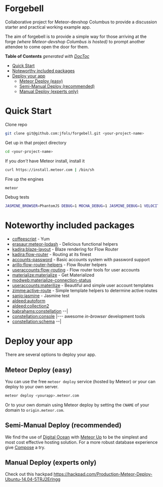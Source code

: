 # Forgebell

Collaborative project for Meteor-devshop Columbus to provide a discussion starter and practical working example app.

The aim of forgebell is to provide a simple way for those arriving at the forge _(where Meteor-devshop Columbus is hosted)_ to prompt another attendee to come open the door for them.

<!-- START doctoc generated TOC please keep comment here to allow auto update -->
<!-- DON'T EDIT THIS SECTION, INSTEAD RE-RUN doctoc TO UPDATE -->
**Table of Contents**  *generated with [DocToc](https://github.com/thlorenz/doctoc)*

- [Quick Start](#quick-start)
- [Noteworthy included packages](#noteworthy-included-packages)
- [Deploy your app](#deploy-your-app)
  - [Meteor Deploy (easy)](#meteor-deploy-easy)
  - [Semi-Manual Deploy (recommended)](#semi-manual-deploy-recommended)
  - [Manual Deploy (experts only)](#manual-deploy-experts-only)

<!-- END doctoc generated TOC please keep comment here to allow auto update -->

# Quick Start

Clone repo

```sh
git clone git@github.com:jfols/forgebell.git <your-project-name>
```

Get up in that project directory

```sh
cd <your-project-name>
```

If you *don't* have Meteor install, install it

```sh
curl https://install.meteor.com | /bin/sh
```

Fire up the engines

```sh
meteor
```

Debug tests
```sh
JASMINE_BROWSER=PhantomJS DEBUG=1 MOCHA_DEBUG=1 JASMINE_DEBUG=1 VELOCITY_DEBUG=1 VELOCITY_DEBUG_MIRROR=1 meteor
```

# Noteworthy included packages

- [coffeescript](https://atmospherejs.com/meteor/coffeescript) - Yum
- [erasaur:meteor-lodash](https://atmospherejs.com/erasaur/meteor-lodash) - Delicious functional helpers
- [kadira:blaze-layout](https://atmospherejs.com/kadira/blaze-layout) - Blaze rendering for Flow Router
- [kadira:flow-router](https://atmospherejs.com/kadira/flow-router) - Routing at its finest
- [accounts-password](https://atmospherejs.com/meteor/accounts-password) - Basic accounts system with password support
- [arillo:flow-router-helpers](https://atmospherejs.com/arillo/flow-router-helpers) - Flow Router helpers
- [useraccounts:flow-routing](https://atmospherejs.com/useraccounts/flow-routing) - Flow router tools for user accounts
- [materialize:materialize](https://atmospherejs.com/materialize/materialize) - Get Materialized
- [modweb:materialize-connection-status](https://atmospherejs.com/modweb/materialize-connection-status)
- [useraccounts:materilize](https://atmospherejs.com/useraccounts/materialize) - Beautiful and simple user account templates
- [zimme:active-route](https://atmospherejs.com/zimme/active-route) - Simple template helpers to determine active routes
- [sanjo:jasmine](https://atmospherejs.com/sanjo/jasmine) - Jasmine test
- [aldeed:autoform](https://atmospherejs.com/aldeed/autoform)
- [aldeed:collection2](https://atmospherejs.com/aldeed/collection2)
- [babrahams:constellation](https://atmospherejs.com/babrahams/constellation) --|
- [constellation:console](https://atmospherejs.com/constellation/console)       |--- awesome _in-browser_ development tools
- [constellation:schema](https://atmospherejs.com/constellation/schema)       --|

# Deploy your app

There are several options to deploy your app.

## Meteor Deploy (easy)

You can use the free `meteor deploy` service (hosted by Meteor) or your can deploy to your own server.

```sh
meteor deploy <yourapp>.meteor.com
```

Or to your own domain using Meteor deploy by setting the `CNAME` of your domain to `origin.meteor.com`.

## Semi-Manual Deploy (recommended)

We find the use of [Digital Ocean](https://www.digitalocean.com/?refcode=c7c4c94c1222) with [Meteor Up](https://github.com/arunoda/meteor-up/) to be the simplest and most cost effective hosting solution.
For a more robust database experience give [Compose](https://www.compose.io/mongodb/) a try.

## Manual Deploy (experts only)

Check out this hackpad https://hackpad.com/Production-Meteor-Deploy-Ubuntu-14.04-5TRJ2Erlngg
